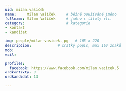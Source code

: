 ```yaml
---
uid: milan.vašíček
name:     Milan Vašíček  	# běžně používáné jméno
fullname: Milan Vašíček  	# jméno s tituly etc.
category:                   # kategorie
- kontakt
- kandidat

img: people/milan-vasicek.jpg   # 165 x 220
description:           	# kratký popis, max 160 znaků
mob:			  
mail:

profiles:
  facebook: https://www.facebook.com/milan.vasicek.5
ordkontakty: 3
ordkandidat: 13

---
```

